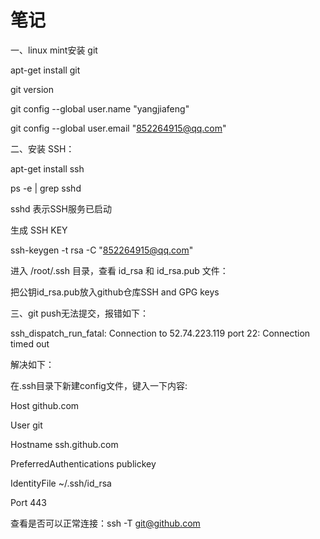 # 笔记

一、linux mint安装 git

apt-get install git

git version

git config --global user.name "yangjiafeng"

git config --global user.email "852264915@qq.com"

二、安装 SSH： 

apt-get install ssh

ps -e | grep sshd

sshd 表示SSH服务已启动

生成 SSH KEY

ssh-keygen -t rsa -C "852264915@qq.com"

进入 /root/.ssh 目录，查看 id_rsa 和 id_rsa.pub 文件：

把公钥id_rsa.pub放入github仓库SSH and GPG keys


三、git push无法提交，报错如下：

ssh_dispatch_run_fatal: Connection to 52.74.223.119 port 22: Connection timed out

解决如下：

在.ssh目录下新建config文件，键入一下内容:

Host github.com

User git

Hostname ssh.github.com

PreferredAuthentications publickey

IdentityFile ~/.ssh/id_rsa

Port 443

查看是否可以正常连接：ssh -T git@github.com